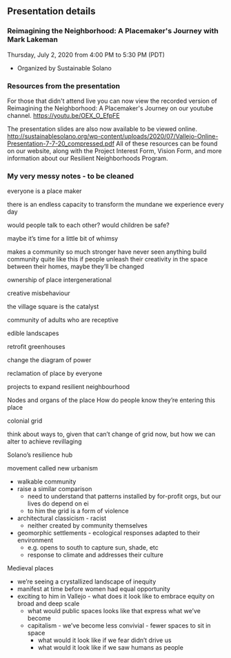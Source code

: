 ## Presentation details
### Reimagining the Neighborhood: A Placemaker's Journey with Mark Lakeman
Thursday, July 2, 2020 from 4:00 PM to 5:30 PM (PDT)
- Organized by Sustainable Solano

### Resources from the presentation
For those that didn't attend live you can now view the recorded version of Reimagining the Neighborhood: A Placemaker's Journey on our youtube channel. 
https://youtu.be/OEX_O_EfpFE
 
The presentation slides are also now available to be viewed online.
http://sustainablesolano.org/wp-content/uploads/2020/07/Vallejo-Online-Presentation-7-7-20_compressed.pdf
All of these resources can be found on our website, along with the Project Interest Form, Vision Form, and more information about our Resilient Neighborhoods Program.


### My very messy notes - to be cleaned
everyone is a place maker

there is an endless capacity to transform the mundane we experience every day

would people talk to each other?
would children be safe?


maybe it’s time for a little bit of whimsy

makes a community so much stronger
have never seen anything build community quite like this
if people unleash their creativity in the space between their homes, maybe they’ll be changed

ownership of place
intergenerational

creative misbehaviour

the village square is the catalyst

community of adults who are receptive

edible landscapes

retrofit greenhouses

change the diagram of power

reclamation of place by everyone

projects to expand resilient neighbourhood



Nodes and organs of the place
How do people know they’re entering this place

colonial grid

think about ways to, given that can’t change of grid now, but how we can alter to achieve revillaging

Solano’s resilience hub

movement called new urbanism
* walkable community
* raise a similar comparison
    * need to understand that patterns installed by for-profit orgs, but our lives do depend on ei
    * to him the grid is a form of violence
* architectural classicism - racist
    * neither created by community themselves
* geomorphic settlements - ecological responses adapted to their environment
    * e.g. opens to south to capture sun, shade, etc
    * response to climate and addresses their culture


Medieval places
* we’re seeing a crystallized landscape of inequity
* manifest at time before women had equal opportunity
* exciting to him in Vallejo - what does it look like to embrace equity on broad and deep scale
    * what would public spaces looks like that express what we’ve become
    * capitalism - we’ve become less convivial - fewer spaces to sit in space
        * what would it look like if we fear didn’t drive us
        * what would it look like if we saw humans as people

